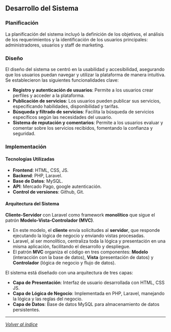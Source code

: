 ## Desarrollo del Sistema

### Planificación

La planificación del sistema incluyó la definición de los objetivos, el análisis de los requerimientos y la identificación de los usuarios principales: administradores, usuarios y staff de marketing.

### Diseño

El diseño del sistema se centró en la usabilidad y accesibilidad, asegurando que los usuarios puedan navegar y utilizar la plataforma de manera intuitiva. Se establecieron las siguientes funcionalidades clave:
- **Registro y autenticación de usuarios**: Permite a los usuarios crear perfiles y acceder a la plataforma.
- **Publicación de servicios**: Los usuarios pueden publicar sus servicios, especificando habilidades, disponibilidad y tarifas.
- **Búsqueda y filtrado de servicios**: Facilita la búsqueda de servicios específicos según las necesidades del usuario.
- **Sistema de reputación y comentarios**: Permite a los usuarios evaluar y comentar sobre los servicios recibidos, fomentando la confianza y seguridad.

### Implementación

#### Tecnologías Utilizadas

- **Frontend**: HTML, CSS, JS.
- **Backend**: PHP, Laravel.
- **Base de Datos**: MySQL.
- **API**: Mercado Pago, google autenticación.
- **Control de versiones**: Github, Git.

#### Arquitectura del Sistema

**Cliente-Servidor** con Laravel como framework **monolítico** que sigue el patrón **Modelo-Vista-Controlador (MVC)**. 

- En este modelo, el **cliente** envía solicitudes al **servidor**, que responde ejecutando la lógica de negocio y enviando vistas procesadas.
- Laravel, al ser monolítico, centraliza toda la lógica y presentación en una misma aplicación, facilitando el desarrollo y despliegue.
- El patrón **MVC** organiza el código en tres componentes: **Modelo** (interacción con la base de datos), **Vista** (presentación de datos) y **Controlador** (lógica de negocio y flujo de datos).

El sistema está diseñado con una arquitectura de tres capas:
- **Capa de Presentación**: Interfaz de usuario desarrollada con HTML, CSS JS.
- **Capa de Lógica de Negocio**: Implementada en PHP, Laravel, manejando la lógica y las reglas del negocio.
- **Capa de Datos**: Base de datos MySQL para almacenamiento de datos persistentes.
---


*[Volver al índice](../../README.md#documentación)*
